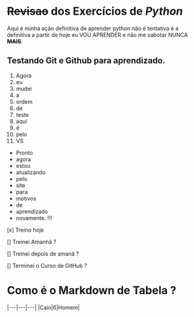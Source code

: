 # ~~Revisao~~ dos **Exercícios** de _Python_
Aqui é minha ação definitiva de aprender python não é tentativa é a definitiva a partir de hoje eu VOU APRENDER e não me sabotar NUNCA **~~MAIS~~**.

## Testando Git e Github para aprendizado.

1. Agora
1. eu
1. mudei
1. a
1. ordem
1. de
1. teste
1. aqui
1. é
1. pelo
1. VS

* Pronto
* agora
* estou
* atualizando
* pelo
* site
* para
* motivos
* de
* aprendizado
* novamente. !!!

[x] Treino hoje

[] Treinei Amanhã ?

[] Treinei depois de amanã ?

[] Terminei o Curso de GitHub ?

# Como é o Markdown de Tabela ?

|---|---|---|
|Caio|6|Homem|